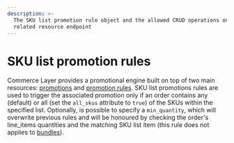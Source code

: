 ```yaml
---
description: >-
  The SKU list promotion rule object and the allowed CRUD operations on the
  related resource endpoint
---
```


# SKU list promotion rules

Commerce Layer provides a promotional engine built on top of two main resources: [promotions](https://docs.commercelayer.io/api/resources/promotions) and [promotion rules](https://docs.commercelayer.io/api/resources/promotion\_rules). SKU list promotions rules are used to trigger the associated promotion only if an order contains any (default) or all (set the `all_skus` attribute to `true`) of the SKUs within the specified list. Optionally, is possible to specify a `min_quantity`, which will overwrite previous rules and will be honoured by checking the order's line\_items quantities and the matching SKU list item (this rule does not applies to [bundles](https://docs.commercelayer.io/api/resources/bundles)).
